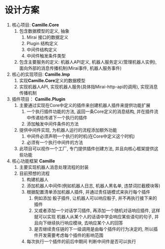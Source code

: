 ﻿# 设计方案

1. 核心项目: **Camille.Core**
    1. 包含数据模型的定义, 抽象
        1. Mirai 接口的数据定义
        2. Plugin 结构定义
        3. 中间件结构定义
        4. 中间件触发条件类型
    2. 包含主要服务的定义: 机器人API定义, 机器人服务定义(管理机器人实例), 面向外部的消息传播机制(Mirai事件, 机器人服务事件)
2. 核心的实现项目: **Camille.Imp**
    1. 实现**Camille.Core**定义的数据模型
    2. 实现机器人API, 实现机器人服务(具体指Mirai-http-api的调用), 实现消息传播机制
3. 插件项目： **Camille.Plugin**
    1. 主要通过实现在Core中定义的插件来创建机器人插件来提供功能扩展
        1. 一个执行插件功能的方法, 返回一条Core定义的消息结构, 并在插件流中传递给传递下一个执行的插件
        2. 添加触发中间件条件的方法
    2. 提供中间件实现, 为机器人运行的流程添加额外功能
        1. 中间件必须声明一个执行的时机(在Core中定义这个时机)
        2. 必须有一个执行中间件的方法
    3. 此项目可以视作一个工厂, 专门提供插件创建方法, 并且向核心框架提供这些功能
4. 核心功能框架 **Camille**
    1. 主要实现机器人消息处理流程的封装
    2. 目前预想的流程
        1. 构建机器人
        2. 添加机器人中间件(例如机器人日志, 机器人黑名单, 违禁词拦截模块等)
        3. 根据配置清单添加机器人插件, 并通过责任链模式来执行每个插件
            1. 例如添加 骰子插件, 让机器人可以响应骰子, 并不再执行接下来的插件
            2. 又或者添加一个对话学习插件, 再添加一个随机对话响应插件, 这样就可以实现 机器人从某个人的话语中学会响应某些语句的句子, 并且向下继续执行响应模块, 去响应某个人的回答
            3. 是否继续责任链的下一级调用是由每个插件的行为决定的, 所以插件开发需要考虑每个插件的影响范围
        4. 每次执行一个插件的前后中期间 判断中间件是否可以执行